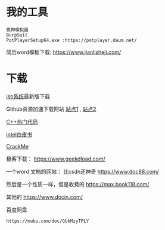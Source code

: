 # 我的工具



```
夜神模拟器
BurpSuit
PotPlayerSetup64.exe :https://potplayer.daum.net/
```



简历word模板下载: https://www.jianlisheji.com/





# 下载

[iso系统](https://www.imsdn.cn/)最新版下载

Github资源加速下载网站 [站点1](https://d.serctl.com/) , [站点2](https://doget.nocsdn.com/#/)

[C++热门代码](https://cpp.hotexamples.com/)

[intel白皮书](https://www.intel.cn/content/www/cn/zh/homepage.html)

[CrackMe](https://forum.tuts4you.com/files/category/40-crackme/)

极客下载： https://www.geekdload.com/

一个word 文档的网站： 比csdn还神奇 https://www.doc88.com/

然后是一个性质一样，但是收费的 https://max.book118.com/

其他的 https://www.docin.com/



百度网盘

```
https://mubu.com/doc/GUkMzyTPLY
```

